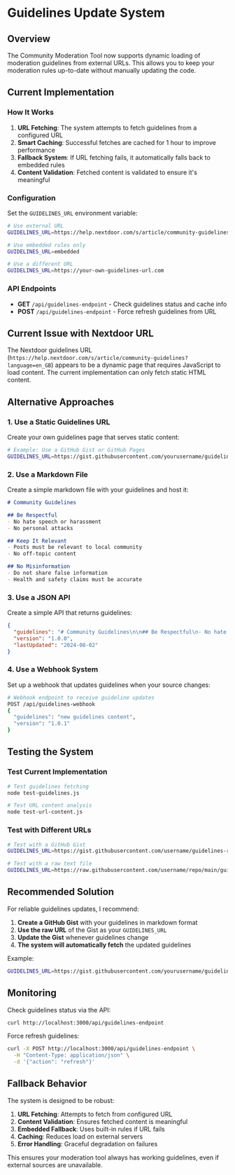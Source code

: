# Guidelines Update System

## Overview

The Community Moderation Tool now supports dynamic loading of moderation guidelines from external URLs. This allows you to keep your moderation rules up-to-date without manually updating the code.

## Current Implementation

### How It Works

1. **URL Fetching**: The system attempts to fetch guidelines from a configured URL
2. **Smart Caching**: Successful fetches are cached for 1 hour to improve performance
3. **Fallback System**: If URL fetching fails, it automatically falls back to embedded rules
4. **Content Validation**: Fetched content is validated to ensure it's meaningful

### Configuration

Set the `GUIDELINES_URL` environment variable:

```bash
# Use external URL
GUIDELINES_URL=https://help.nextdoor.com/s/article/community-guidelines?language=en_GB

# Use embedded rules only
GUIDELINES_URL=embedded

# Use a different URL
GUIDELINES_URL=https://your-own-guidelines-url.com
```

### API Endpoints

- **GET** `/api/guidelines-endpoint` - Check guidelines status and cache info
- **POST** `/api/guidelines-endpoint` - Force refresh guidelines from URL

## Current Issue with Nextdoor URL

The Nextdoor guidelines URL (`https://help.nextdoor.com/s/article/community-guidelines?language=en_GB`) appears to be a dynamic page that requires JavaScript to load content. The current implementation can only fetch static HTML content.

## Alternative Approaches

### 1. Use a Static Guidelines URL

Create your own guidelines page that serves static content:

```bash
# Example: Use a GitHub Gist or GitHub Pages
GUIDELINES_URL=https://gist.githubusercontent.com/yourusername/guidelines-raw/main/guidelines.md
```

### 2. Use a Markdown File

Create a simple markdown file with your guidelines and host it:

```markdown
# Community Guidelines

## Be Respectful
- No hate speech or harassment
- No personal attacks

## Keep It Relevant  
- Posts must be relevant to local community
- No off-topic content

## No Misinformation
- Do not share false information
- Health and safety claims must be accurate
```

### 3. Use a JSON API

Create a simple API that returns guidelines:

```json
{
  "guidelines": "# Community Guidelines\n\n## Be Respectful\n- No hate speech\n\n## Keep It Relevant\n- Local content only",
  "version": "1.0.0",
  "lastUpdated": "2024-08-02"
}
```

### 4. Use a Webhook System

Set up a webhook that updates guidelines when your source changes:

```bash
# Webhook endpoint to receive guideline updates
POST /api/guidelines-webhook
{
  "guidelines": "new guidelines content",
  "version": "1.0.1"
}
```

## Testing the System

### Test Current Implementation

```bash
# Test guidelines fetching
node test-guidelines.js

# Test URL content analysis  
node test-url-content.js
```

### Test with Different URLs

```bash
# Test with a GitHub Gist
GUIDELINES_URL=https://gist.githubusercontent.com/username/guidelines-raw/main/guidelines.md node test-guidelines.js

# Test with a raw text file
GUIDELINES_URL=https://raw.githubusercontent.com/username/repo/main/guidelines.txt node test-guidelines.js
```

## Recommended Solution

For reliable guidelines updates, I recommend:

1. **Create a GitHub Gist** with your guidelines in markdown format
2. **Use the raw URL** of the Gist as your `GUIDELINES_URL`
3. **Update the Gist** whenever guidelines change
4. **The system will automatically fetch** the updated guidelines

Example:
```bash
GUIDELINES_URL=https://gist.githubusercontent.com/yourusername/guidelines-raw/main/guidelines.md
```

## Monitoring

Check guidelines status via the API:

```bash
curl http://localhost:3000/api/guidelines-endpoint
```

Force refresh guidelines:

```bash
curl -X POST http://localhost:3000/api/guidelines-endpoint \
  -H "Content-Type: application/json" \
  -d '{"action": "refresh"}'
```

## Fallback Behavior

The system is designed to be robust:

1. **URL Fetching**: Attempts to fetch from configured URL
2. **Content Validation**: Ensures fetched content is meaningful
3. **Embedded Fallback**: Uses built-in rules if URL fails
4. **Caching**: Reduces load on external servers
5. **Error Handling**: Graceful degradation on failures

This ensures your moderation tool always has working guidelines, even if external sources are unavailable. 
